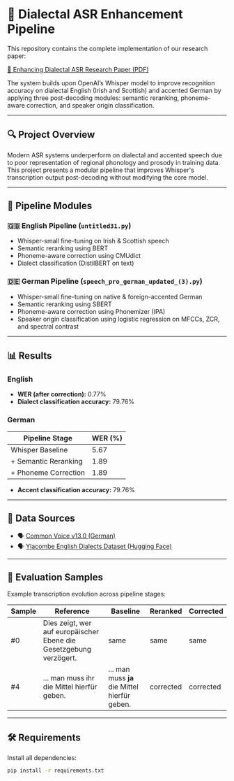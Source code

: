 # 🧠 Dialectal ASR Enhancement Pipeline

This repository contains the complete implementation of our research paper:

[📄 Enhancing Dialectal ASR Research Paper (PDF)](https://github.com/Paulangwiedergoerner/dialectal-asr-pipeline/blob/main/Dialectal_ASR_Research_Paper.pdf)


The system builds upon OpenAI’s Whisper model to improve recognition accuracy on dialectal English (Irish and Scottish) and accented German by applying three post-decoding modules: semantic reranking, phoneme-aware correction, and speaker origin classification.

---

## 🔍 Project Overview

Modern ASR systems underperform on dialectal and accented speech due to poor representation of regional phonology and prosody in training data. This project presents a modular pipeline that improves Whisper's transcription output post-decoding without modifying the core model.

---

## 🧩 Pipeline Modules

### 🇬🇧 English Pipeline (`untitled31.py`)
- Whisper-small fine-tuning on Irish & Scottish speech
- Semantic reranking using BERT
- Phoneme-aware correction using CMUdict
- Dialect classification (DistilBERT on text)

### 🇩🇪 German Pipeline (`speech_pro_german_updated_(3).py`)
- Whisper-small fine-tuning on native & foreign-accented German
- Semantic reranking using SBERT
- Phoneme-aware correction using Phonemizer (IPA)
- Speaker origin classification using logistic regression on MFCCs, ZCR, and spectral contrast

---

## 📊 Results

### English
- **WER (after correction):** 0.77%
- **Dialect classification accuracy:** 79.76%

### German
| Pipeline Stage           | WER (%)   |
|--------------------------|-----------|
| Whisper Baseline         | 5.67      |
| + Semantic Reranking     | 1.89      |
| + Phoneme Correction     | 1.89      |

- **Accent classification accuracy:** 79.76%

---

## 📁 Data Sources

- 🗣️ [Common Voice v13.0 (German)](https://huggingface.co/datasets/mozilla-foundation/common_voice_13_0)
- 🗣️ [Ylacombe English Dialects Dataset (Hugging Face)](https://huggingface.co/datasets/ylacombe/english_dialects)

---

## 🧪 Evaluation Samples

Example transcription evolution across pipeline stages:

| Sample | Reference | Baseline | Reranked | Corrected |
|--------|-----------|----------|----------|-----------|
| #0     | Dies zeigt, wer auf europäischer Ebene die Gesetzgebung verzögert. | same | same | same |
| #4     | ... man muss ihr die Mittel hierfür geben. | ... man muss **ja** die Mittel hierfür geben. | corrected | corrected |

---

## 🛠 Requirements

Install all dependencies:

```bash
pip install -r requirements.txt
